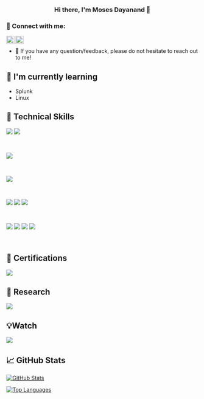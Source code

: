 <!--
### Hi there 👋
**kmosesdayanand/kmosesdayanand** is a ✨ _special_ ✨ repository because its `README.md` (this file) appears on your GitHub profile.

Here are some ideas to get you started:

- 🔭 I’m currently working on ...
- 🌱 I’m currently learning ...
- 👯 I’m looking to collaborate on ...
- 🤔 I’m looking for help with ...
- 💬 Ask me about ...
- 📫 How to reach me: ...
- 😄 Pronouns: ...
- ⚡ Fun fact: ...
-->
<!--

<p align="center">
  <a href="" target="_blank" rel="noreferrer"><img src="" alt="my banner"></a>
</p>
-->
<h3 align="center">
Hi there, I'm Moses Dayanand</a> 👋
</h3>


### 🤝 Connect with me:

<a href="https://www.linkedin.com/in/mosesdayanand/"><img align="left" src="https://raw.githubusercontent.com/yushi1007/yushi1007/main/images/linkedin.svg" alt="Yu Shi | LinkedIn" width="21px"/></a>
<a href="https://www.instagram.com/moses_dayanand/"><img align="left" src="https://raw.githubusercontent.com/yushi1007/yushi1007/main/images/instagram.svg" alt="Yu Shi | Instagram" width="21px"/></a>
</br>
- 💬 If you have any question/feedback, please do not hesitate to reach out to me!

<!--## 🔭 I'm currently working on

- My old projects
- Restaurant Recommendation App (React-Native)
- Mobile + Desktop Spotify Clone (Working on it soon...)
- My next blog
- My CSS skill
-->

## 🌱 I'm currently learning

- Splunk
- Linux

## 💼 Technical Skills



![](https://img.shields.io/badge/Python-FFD43B?style=for-the-badge&logo=python&logoColor=blue)
![](https://img.shields.io/badge/HTML5-E34F26?style=for-the-badge&logo=html5&logoColor=white)

</br>

![](https://img.shields.io/badge/Appian-2322F0?style=for-the-badge&logo=Appian&logoColor=white)

</br>


![](https://img.shields.io/badge/Postman-FF6C37?style=for-the-badge&logo=Postman&logoColor=white)

</br>



![](https://img.shields.io/badge/Linux-FCC624?style=for-the-badge&logo=linux&logoColor=black)
![](https://img.shields.io/badge/Cent%20OS-262577?style=for-the-badge&logo=CentOS&logoColor=white)
![](https://img.shields.io/badge/Kali_Linux-557C94?style=for-the-badge&logo=kali-linux&logoColor=white)

</br>

![](https://img.shields.io/badge/Canva-%2300C4CC.svg?&style=for-the-badge&logo=Canva&logoColor=white)
![](https://img.shields.io/badge/Adobe%20Illustrator-FF9A00?style=for-the-badge&logo=adobe%20illustrator&logoColor=white)
![](https://img.shields.io/badge/Adobe%20after%20affects-CF96FD?style=for-the-badge&logo=Adobe%20after%20effects&logoColor=393665)
![](https://img.shields.io/badge/Adobe%20Photoshop-31A8FF?style=for-the-badge&logo=Adobe%20Photoshop&logoColor=black)

</br>

## 🏅 Certifications

<a href="https://www.coursera.org/user/44a4700e9239df4ed7d19c6499d89ca0"><img align="left" src="https://img.shields.io/badge/Coursera-0056D2?style=for-the-badge&logo=Coursera&logoColor=white"/></a>

</br>


## 🔬 Research

<a href="https://scholar.google.com/citations?user=3JfVZzUAAAAJ"><img align="left" src="https://img.shields.io/badge/Google_Scholar-4285F4?style=for-the-badge&logo=google-scholar&logoColor=white"/></a>


</br>

## 💡Watch

<a href="https://studio.youtube.com/channel/UCjT3fgJ7w8cHCA5KF8pWUXg"><img align="left" src="https://img.shields.io/badge/YouTube-FF0000?style=for-the-badge&logo=youtube&logoColor=white"/></a>



</br>



## 📈 GitHub Stats

[![GitHub Stats](https://github-readme-stats.vercel.app/api?username=kmosesdayanand)](https://github.com/kmosesdayanand)

[![Top Languages](https://github-readme-stats.vercel.app/api/top-langs/?username=kmosesdayanand&layout=compact)](https://github.com/kmosesdayanand)
 


              
